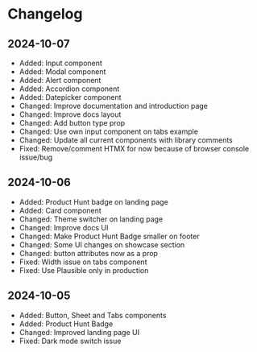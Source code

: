 # Changelog

## 2024-10-07

- Added: Input component
- Added: Modal component
- Added: Alert component
- Added: Accordion component
- Added: Datepicker component
- Changed: Improve documentation and introduction page
- Changed: Improve docs layout
- Changed: Add button type prop
- Changed: Use own input component on tabs example
- Changed: Update all current components with library comments
- Fixed: Remove/comment HTMX for now because of browser console issue/bug

## 2024-10-06

- Added: Product Hunt badge on landing page
- Added: Card component
- Changed: Theme switcher on landing page
- Changed: Improve docs UI
- Changed: Make Product Hunt Badge smaller on footer
- Changed: Some UI changes on showcase section
- Changed: button attributes now as a prop
- Fixed: Width issue on tabs component
- Fixed: Use Plausible only in production

## 2024-10-05

- Added: Button, Sheet and Tabs components
- Added: Product Hunt Badge
- Changed: Improved landing page UI
- Fixed: Dark mode switch issue
